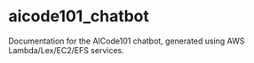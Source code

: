 # aicode101_chatbot
Documentation for the AICode101 chatbot, generated using AWS Lambda/Lex/EC2/EFS services.
